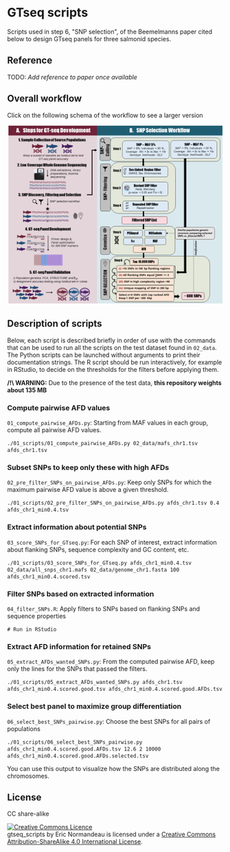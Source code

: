 # GTseq scripts

Scripts used in step 6, "SNP selection", of the Beemelmanns paper cited below
to design GTseq panels for three salmonid species.

## Reference

TODO: *Add reference to paper once available*

## Overall workflow

Click on the following schema of the workflow to see a larger version

![Schema of the workflow](02_data/figure.png)

## Description of scripts

Below, each script is described briefly in order of use with the commands that
can be used to run all the scripts on the test dataset found in `02_data`. The
Python scripts can be launched without arguments to print their documentation
strings. The R script should be run interactively, for example in RStudio, to
decide on the thresholds for the filters before applying them.

**/!\ WARNING:** Due to the presence of the test data, **this repository
weights about 135 MB**

### Compute pairwise AFD values

`01_compute_pairwise_AFDs.py`: Starting from MAF values in each group, compute
all pairwise AFD values.

```
./01_scripts/01_compute_pairwise_AFDs.py 02_data/mafs_chr1.tsv afds_chr1.tsv
```

### Subset SNPs to keep only these with high AFDs

`02_pre_filter_SNPs_on_pairwise_AFDs.py`: Keep only SNPs for which the maximum
pairwise AFD value is above a given threshold.

```
./01_scripts/02_pre_filter_SNPs_on_pairwise_AFDs.py afds_chr1.tsv 0.4 afds_chr1_min0.4.tsv
```

### Extract information about potential SNPs

`03_score_SNPs_for_GTseq.py`: For each SNP of interest, extract information
about flanking SNPs, sequence complexity and GC content, etc.

```
./01_scripts/03_score_SNPs_for_GTseq.py afds_chr1_min0.4.tsv 02_data/all_snps_chr1.mafs 02_data/genome_chr1.fasta 100 afds_chr1_min0.4.scored.tsv
```

### Filter SNPs based on extracted information

`04_filter_SNPs.R`: Apply filters to SNPs based on flanking SNPs and sequence
properties

```
# Run in RStudio
```

### Extract AFD information for retained SNPs

`05_extract_AFDs_wanted_SNPs.py`: From the computed pairwise AFD, keep only the
lines for the SNPs that passed the filters.

```
./01_scripts/05_extract_AFDs_wanted_SNPs.py afds_chr1.tsv afds_chr1_min0.4.scored.good.tsv afds_chr1_min0.4.scored.good.AFDs.tsv
```

### Select best panel to maximize group differentiation

`06_select_best_SNPs_pairwise.py`: Choose the best SNPs for all pairs of
     populations

```
./01_scripts/06_select_best_SNPs_pairwise.py afds_chr1_min0.4.scored.good.AFDs.tsv 12.6 2 10000 afds_chr1_min0.4.scored.good.AFDs.selected.tsv
 ```

You can use this output to visualize how the SNPs are distributed along the chromosomes.

## License

CC share-alike

<a rel="license" href="http://creativecommons.org/licenses/by-sa/4.0/"><img alt="Creative Commons Licence" style="border-width:0" src="https://i.creativecommons.org/l/by-sa/4.0/88x31.png" /></a><br /><span xmlns:dct="http://purl.org/dc/terms/" property="dct:title">gtseq_scripts</span> by <span xmlns:cc="http://creativecommons.org/ns#" property="cc:attributionName">Eric Normandeau</span> is licensed under a <a rel="license" href="http://creativecommons.org/licenses/by-sa/4.0/">Creative Commons Attribution-ShareAlike 4.0 International License</a>.

